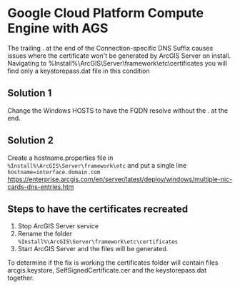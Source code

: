 # Google Cloud Platform Compute Engine with AGS

The trailing . at the end of the Connection-specific DNS Suffix causes issues where the certificate won't be generated by ArcGIS Server on install. Navigating to %Install%\ArcGIS\Server\framework\etc\certificates you will find only a keystorepass.dat file in this condition

## Solution 1

Change the Windows HOSTS to have the FQDN resolve without the . at the end. 

## Solution 2

Create a hostname.properties file in `%Install%\ArcGIS\Server\framework\etc` and put a single line `hostname=interface.domain.com`
https://enterprise.arcgis.com/en/server/latest/deploy/windows/multiple-nic-cards-dns-entries.htm

## Steps to have the certificates recreated

1. Stop ArcGIS Server service
2. Rename the folder `%Install%\ArcGIS\Server\framework\etc\certificates`
3. Start ArcGIS Server and the files will be generated.

To determine if the fix is working the certificates folder will contain files arcgis.keystore, SelfSignedCertificate.cer and the keystorepass.dat together. 
